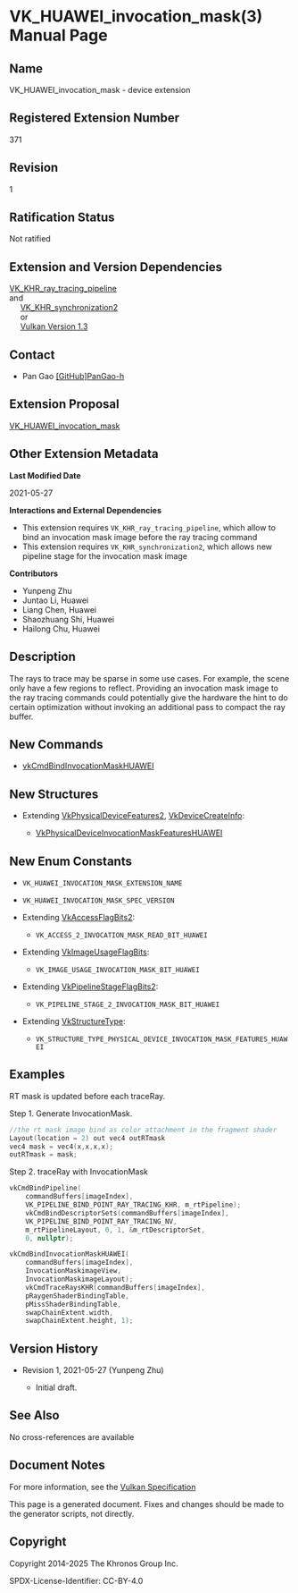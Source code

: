 # VK\_HUAWEI\_invocation\_mask(3) Manual Page

## Name

VK\_HUAWEI\_invocation\_mask - device extension



## [](#_registered_extension_number)Registered Extension Number

371

## [](#_revision)Revision

1

## [](#_ratification_status)Ratification Status

Not ratified

## [](#_extension_and_version_dependencies)Extension and Version Dependencies

[VK\_KHR\_ray\_tracing\_pipeline](https://registry.khronos.org/vulkan/specs/latest/man/html/VK_KHR_ray_tracing_pipeline.html)  
and  
     [VK\_KHR\_synchronization2](https://registry.khronos.org/vulkan/specs/latest/man/html/VK_KHR_synchronization2.html)  
     or  
     [Vulkan Version 1.3](#versions-1.3)

## [](#_contact)Contact

- Pan Gao [\[GitHub\]PanGao-h](https://github.com/KhronosGroup/Vulkan-Docs/issues/new?body=%5BVK_HUAWEI_invocation_mask%5D%20%40PanGao-h%0A%2AHere%20describe%20the%20issue%20or%20question%20you%20have%20about%20the%20VK_HUAWEI_invocation_mask%20extension%2A)

## [](#_extension_proposal)Extension Proposal

[VK\_HUAWEI\_invocation\_mask](https://github.com/KhronosGroup/Vulkan-Docs/tree/main/proposals/VK_HUAWEI_invocation_mask.adoc)

## [](#_other_extension_metadata)Other Extension Metadata

**Last Modified Date**

2021-05-27

**Interactions and External Dependencies**

- This extension requires `VK_KHR_ray_tracing_pipeline`, which allow to bind an invocation mask image before the ray tracing command
- This extension requires `VK_KHR_synchronization2`, which allows new pipeline stage for the invocation mask image

**Contributors**

- Yunpeng Zhu
- Juntao Li, Huawei
- Liang Chen, Huawei
- Shaozhuang Shi, Huawei
- Hailong Chu, Huawei

## [](#_description)Description

The rays to trace may be sparse in some use cases. For example, the scene only have a few regions to reflect. Providing an invocation mask image to the ray tracing commands could potentially give the hardware the hint to do certain optimization without invoking an additional pass to compact the ray buffer.

## [](#_new_commands)New Commands

- [vkCmdBindInvocationMaskHUAWEI](https://registry.khronos.org/vulkan/specs/latest/man/html/vkCmdBindInvocationMaskHUAWEI.html)

## [](#_new_structures)New Structures

- Extending [VkPhysicalDeviceFeatures2](https://registry.khronos.org/vulkan/specs/latest/man/html/VkPhysicalDeviceFeatures2.html), [VkDeviceCreateInfo](https://registry.khronos.org/vulkan/specs/latest/man/html/VkDeviceCreateInfo.html):
  
  - [VkPhysicalDeviceInvocationMaskFeaturesHUAWEI](https://registry.khronos.org/vulkan/specs/latest/man/html/VkPhysicalDeviceInvocationMaskFeaturesHUAWEI.html)

## [](#_new_enum_constants)New Enum Constants

- `VK_HUAWEI_INVOCATION_MASK_EXTENSION_NAME`
- `VK_HUAWEI_INVOCATION_MASK_SPEC_VERSION`
- Extending [VkAccessFlagBits2](https://registry.khronos.org/vulkan/specs/latest/man/html/VkAccessFlagBits2.html):
  
  - `VK_ACCESS_2_INVOCATION_MASK_READ_BIT_HUAWEI`
- Extending [VkImageUsageFlagBits](https://registry.khronos.org/vulkan/specs/latest/man/html/VkImageUsageFlagBits.html):
  
  - `VK_IMAGE_USAGE_INVOCATION_MASK_BIT_HUAWEI`
- Extending [VkPipelineStageFlagBits2](https://registry.khronos.org/vulkan/specs/latest/man/html/VkPipelineStageFlagBits2.html):
  
  - `VK_PIPELINE_STAGE_2_INVOCATION_MASK_BIT_HUAWEI`
- Extending [VkStructureType](https://registry.khronos.org/vulkan/specs/latest/man/html/VkStructureType.html):
  
  - `VK_STRUCTURE_TYPE_PHYSICAL_DEVICE_INVOCATION_MASK_FEATURES_HUAWEI`

## [](#_examples)Examples

RT mask is updated before each traceRay.

Step 1. Generate InvocationMask.

```c
//the rt mask image bind as color attachment in the fragment shader
Layout(location = 2) out vec4 outRTmask
vec4 mask = vec4(x,x,x,x);
outRTmask = mask;
```

Step 2. traceRay with InvocationMask

```c
vkCmdBindPipeline(
    commandBuffers[imageIndex],
    VK_PIPELINE_BIND_POINT_RAY_TRACING_KHR, m_rtPipeline);
    vkCmdBindDescriptorSets(commandBuffers[imageIndex],
    VK_PIPELINE_BIND_POINT_RAY_TRACING_NV,
    m_rtPipelineLayout, 0, 1, &m_rtDescriptorSet,
    0, nullptr);

vkCmdBindInvocationMaskHUAWEI(
    commandBuffers[imageIndex],
    InvocationMaskimageView,
    InvocationMaskimageLayout);
    vkCmdTraceRaysKHR(commandBuffers[imageIndex],
    pRaygenShaderBindingTable,
    pMissShaderBindingTable,
    swapChainExtent.width,
    swapChainExtent.height, 1);
```

## [](#_version_history)Version History

- Revision 1, 2021-05-27 (Yunpeng Zhu)
  
  - Initial draft.

## [](#_see_also)See Also

No cross-references are available

## [](#_document_notes)Document Notes

For more information, see the [Vulkan Specification](https://registry.khronos.org/vulkan/specs/latest/html/vkspec.html#VK_HUAWEI_invocation_mask)

This page is a generated document. Fixes and changes should be made to the generator scripts, not directly.

## [](#_copyright)Copyright

Copyright 2014-2025 The Khronos Group Inc.

SPDX-License-Identifier: CC-BY-4.0